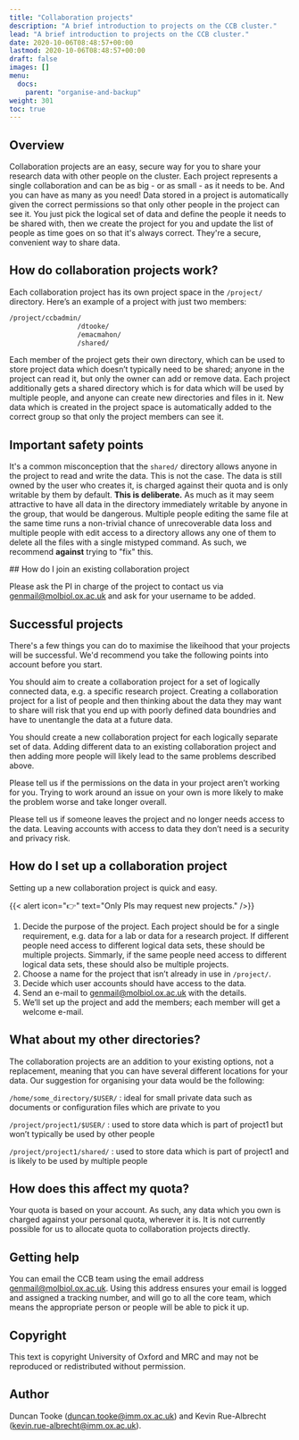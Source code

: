 ```yaml
---
title: "Collaboration projects"
description: "A brief introduction to projects on the CCB cluster."
lead: "A brief introduction to projects on the CCB cluster."
date: 2020-10-06T08:48:57+00:00
lastmod: 2020-10-06T08:48:57+00:00
draft: false
images: []
menu:
  docs:
    parent: "organise-and-backup"
weight: 301
toc: true
---
```


## Overview

Collaboration projects are an easy, secure way for you to share your research
data with other people on the cluster. Each project represents a single
collaboration and can be as big - or as small - as it needs to be. And you can
have as many as you need! Data stored in a project is automatically given the
correct permissions so that only other people in the project can see it. You
just pick the logical set of data and define the people it needs to be shared
with, then we create the project for you and update the list of people as time
goes on so that it's always correct. They're a secure, convenient way to share
data.

## How do collaboration projects work?

Each collaboration project has its own project space in the `/project/`
directory. Here’s an example of a project with just two members:

```txt
/project/ccbadmin/
                 /dtooke/
                 /emacmahon/
                 /shared/
```

Each member of the project gets their own directory, which can be used to store
project data which doesn’t typically need to be shared; anyone in the project
can read it, but only the owner can add or remove data. Each project
additionally gets a shared directory which is for data which will be used by
multiple people, and anyone can create new directories and files in it. New data
which is created in the project space is automatically added to the correct
group so that only the project members can see it.

## Important safety points

It's a common misconception that the `shared/` directory allows anyone in the
project to read and write the data. This is not the case. The data is still
owned by the user who creates it, is charged against their quota and is only
writable by them by default. **This is deliberate.** As much as it may seem
attractive to have all data in the directory immediately writable by anyone in
the group, that would be dangerous. Multiple people editing the same file at the
same time runs a non-trivial chance of unrecoverable data loss and multiple
people with edit access to a directory allows any one of them to delete all the
files with a single mistyped command. As such, we recommend **against** trying
to "fix" this.

## How do I join an existing collaboration project

Please ask the PI in charge of the project to contact us via
<genmail@molbiol.ox.ac.uk> and ask for your username to be added.

## Successful projects

There's a few things you can do to maximise the likeihood that your projects
will be successful. We'd recommend you take the following points into account
before you start.

You should aim to create a collaboration project for a set of logically
connected data, e.g. a specific research project. Creating a collaboration
project for a list of people and then thinking about the data they may want to
share will risk that you end up with poorly defined data boundries and have to
unentangle the data at a future data.

You should create a new collaboration project for each logically separate set of
data. Adding different data to an existing collaboration project and then adding
more people will likely lead to the same problems described above.

Please tell us if the permissions on the data in your project aren’t working for
you. Trying to work around an issue on your own is more likely to make the
problem worse and take longer overall.

Please tell us if someone leaves the project and no longer needs access to the
data. Leaving accounts with access to data they don’t need is a security and
privacy risk.

## How do I set up a collaboration project

Setting up a new collaboration project is quick and easy.

{{< alert icon="👉" text="Only PIs may request new projects." />}}

1. Decide the purpose of the project. Each project should be for a single
   requirement, e.g. data for a lab or data for a research project. If different
   people need access to different logical data sets, these should be multiple
   projects. Simmarly, if the same people need access to different logical data
   sets, these should also be multiple projects.
2. Choose a name for the project that isn’t already in use in `/project/`.
3. Decide which user accounts should have access to the data.
4. Send an e-mail to <genmail@molbiol.ox.ac.uk> with the details.
5. We’ll set up the project and add the members; each member will get a welcome
   e-mail.

## What about my other directories?

The collaboration projects are an addition to your existing options, not a
replacement, meaning that you can have several different locations for your
data. Our suggestion for organising your data would be the following:

`/home/some_directory/$USER/` : ideal for small private data such as documents
or configuration files which are private to you

`/project/project1/$USER/` : used to store data which is part of project1 but
won’t typically be used by other people

`/project/project1/shared/` : used to store data which is part of project1 and
is likely to be used by multiple people

## How does this affect my quota?

Your quota is based on your account. As such, any data which you own is charged
against your personal quota, wherever it is. It is not currently possible for us
to allocate quota to collaboration projects directly.

## Getting help

You can email the CCB team using the email address <genmail@molbiol.ox.ac.uk>.
Using this address ensures your email is logged and assigned a tracking number,
and will go to all the core team, which means the appropriate person or people
will be able to pick it up.

## Copyright

This text is copyright University of Oxford and MRC and may not be reproduced or
redistributed without permission.

## Author

Duncan Tooke (<duncan.tooke@imm.ox.ac.uk>) and Kevin Rue-Albrecht
(<kevin.rue-albrecht@imm.ox.ac.uk>).

<!-- Link definitions -->
